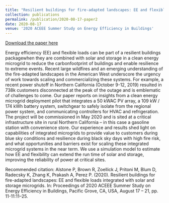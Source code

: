 ```yaml
---
title: "Resilient buildings for fire-adapted landscapes: EE and flexible loads integrated with solar and storage microgrids"
collection: publications
permalink: /publication/2020-08-17-paper2
date: 2020-08-17
venue: '2020 ACEEE Summer Study on Energy Efficiency in Buildings'
---
```

[Download the paper here](https://escholarship.org/uc/item/88c869vt)

Energy efficiency (EE) and flexible loads can be part of a resilient buildings packagewhen they are combined with solar and storage in a clean energy microgrid to reduce the carbonfootprint of buildings and enable resilience to extreme events. Recent large wildfires and an emerging understanding of the fire-adapted landscapes in the American West underscore the urgency of work towards scaling and commercializing these systems. For example, a recent power shutoff in Northern California (October 9-12, 2019) resulted in 738k customers disconnected at the peak of the outage and is emblematic of challenges to come. Our paper reports on insights from a clean energy microgrid deployment pilot that integrates a 50 kWAC PV array, a 109 kW / 174 kWh battery system, switchgear to safely isolate from the regional power system, and communicating controllers for HVAC and refrigeration. The project will be commissioned in May 2020 and is sited at a critical infrastructure site in rural Northern California – in this case a gasoline station with convenience store. Our experience and results shed light on capabilities of integrated microgrids to provide value to customers during blue sky conditions and resilience during black sky days with high fire risk, and what opportunities and barriers exist for scaling these integrated microgrid systems in the near term. We use a simulation model to estimate how EE and flexibility can extend the run time of solar and storage, improving the reliability of power at critical sites.

Recommended citation: Alstone P, Brown R, Zoellick J, Pritoni M, Blum D, Radecsky K, Zhang K, Prakash A, Perez P. (2020). Resilient buildings for fire-adapted landscapes: EE and flexible loads integrated with solar and storage microgrids. In: Proceedings of 2020 ACEEE Summer Study on Energy Efficiency in Buildings, Pacific Grove, CA, USA, August 17 – 21, pp. 11-11:11–25.
